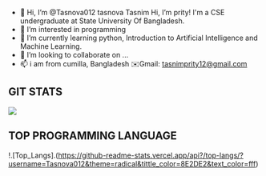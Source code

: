 - 👋 Hi, I’m @Tasnova012 tasnova Tasnim Hi, I’m prity! I'm a CSE undergraduate at State University Of Bangladesh.
- 👀 I’m interested in programming
- 🌱 I’m currently learning python, Introduction to Artificial Intelligence and Machine Learning.
- 💞️ I’m looking to collaborate on ...
- 📫 i am from cumilla, Bangladesh
✉️Gmail: tasnimprity12@gmail.com

<!---
Tasnova012/Tasnova012 is a ✨ special ✨ repository because its `README.md` (this file) appears on your GitHub profile.
You can click the Preview link to take a look at your changes.
--->
## GIT STATS
<img src="https://github-readme-stats.vercel.app/api?
username=Tasnova012&show_icons=true&theme=radical&title_color=8E2DE2&text_color=fff&icone_color=8E2DE2">

## TOP PROGRAMMING LANGUAGE
!.[Top_Langs].(https://github-readme-stats.vercel.app/api?/top-langs/?username=Tasnova012&theme=radical&tittle_color=8E2DE2&text_color=fff)

